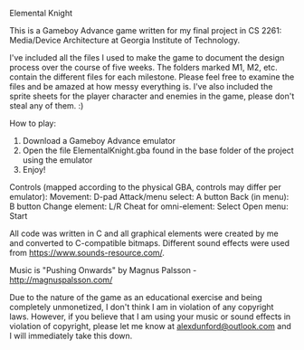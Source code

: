 Elemental Knight

This is a Gameboy Advance game written for my final project in CS 2261: Media/Device Architecture at Georgia Institute of Technology.

I've included all the files I used to make the game to document the design process over the course of five weeks. The folders marked M1, M2, etc. contain the different files for each milestone. Please feel free to examine the files and be amazed at how messy everything is. I've also included the sprite sheets for the player character and enemies in the game, please don't steal any of them. :)

How to play:
1. Download a Gameboy Advance emulator
2. Open the file ElementalKnight.gba found in the base folder of the project using the emulator
3. Enjoy!

Controls (mapped according to the physical GBA, controls may differ per emulator):
Movement: D-pad
Attack/menu select: A button
Back (in menu): B button
Change element: L/R
Cheat for omni-element: Select
Open menu: Start


All code was written in C and all graphical elements were created by me and converted to C-compatible bitmaps. Different sound effects were used from https://www.sounds-resource.com/.

Music is "Pushing Onwards" by Magnus Palsson - http://magnuspalsson.com/

Due to the nature of the game as an educational exercise and being completely unmonetized, I don't think I am in violation of any copyright laws. However, if you believe that I am using your music or sound effects in violation of copyright, please let me know at alexdunford@outlook.com and I will immediately take this down.
